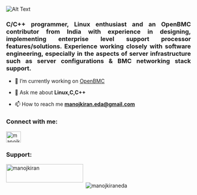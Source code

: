 ![Alt Text](https://raw.githubusercontent.com/manojkiraneda/manojkiraneda/master/Manojkiran%20Eda_README.gif)

<h3 style="text-align:justify" align="left">C/C++ programmer, Linux enthusiast and an OpenBMC contributor from India with experience in designing, implementing enterprise level support processor features/solutions. Experience working closely with software engineering, especially in the aspects of server infrastructure such as server configurations & BMC networking stack support.</h3>

- 🔭 I’m currently working on [OpenBMC](https://github.com/openbmc/openbmc)

- 💬 Ask me about **Linux,C,C++**

- 📫 How to reach me **manojkiran.eda@gmail.com**

<h3 align="left">Connect with me:</h3>
<p align="left">
<a href="https://linkedin.com/in/manojkiraneda" target="blank"><img align="center" src="https://cdn.jsdelivr.net/npm/simple-icons@3.0.1/icons/linkedin.svg" alt="manojkiraneda" height="30" width="40" /></a>
</p>

<h3 align="left">Support:</h3>
<p><a href="https://www.buymeacoffee.com/manojkiran"> <img align="left" src="https://cdn.buymeacoffee.com/buttons/v2/default-yellow.png" height="50" width="210" alt="manojkiran" /></a></p><br><br>

<p>&nbsp;<img align="center" src="https://github-readme-stats.vercel.app/api?username=manojkiraneda&show_icons=true&locale=en" alt="manojkiraneda" /></p>
